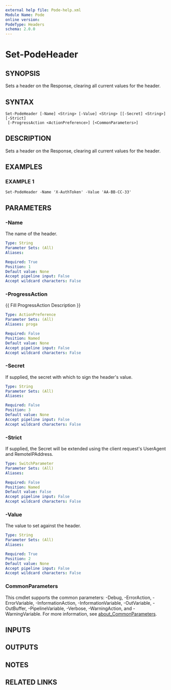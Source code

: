```yaml
---
external help file: Pode-help.xml
Module Name: Pode
online version:
PodeType: Headers
schema: 2.0.0
---
```


# Set-PodeHeader

## SYNOPSIS
Sets a header on the Response, clearing all current values for the header.

## SYNTAX

```
Set-PodeHeader [-Name] <String> [-Value] <String> [[-Secret] <String>] [-Strict]
 [-ProgressAction <ActionPreference>] [<CommonParameters>]
```

## DESCRIPTION
Sets a header on the Response, clearing all current values for the header.

## EXAMPLES

### EXAMPLE 1
```
Set-PodeHeader -Name 'X-AuthToken' -Value 'AA-BB-CC-33'
```

## PARAMETERS

### -Name
The name of the header.

```yaml
Type: String
Parameter Sets: (All)
Aliases:

Required: True
Position: 1
Default value: None
Accept pipeline input: False
Accept wildcard characters: False
```

### -ProgressAction
{{ Fill ProgressAction Description }}

```yaml
Type: ActionPreference
Parameter Sets: (All)
Aliases: proga

Required: False
Position: Named
Default value: None
Accept pipeline input: False
Accept wildcard characters: False
```

### -Secret
If supplied, the secret with which to sign the header's value.

```yaml
Type: String
Parameter Sets: (All)
Aliases:

Required: False
Position: 3
Default value: None
Accept pipeline input: False
Accept wildcard characters: False
```

### -Strict
If supplied, the Secret will be extended using the client request's UserAgent and RemoteIPAddress.

```yaml
Type: SwitchParameter
Parameter Sets: (All)
Aliases:

Required: False
Position: Named
Default value: False
Accept pipeline input: False
Accept wildcard characters: False
```

### -Value
The value to set against the header.

```yaml
Type: String
Parameter Sets: (All)
Aliases:

Required: True
Position: 2
Default value: None
Accept pipeline input: False
Accept wildcard characters: False
```

### CommonParameters
This cmdlet supports the common parameters: -Debug, -ErrorAction, -ErrorVariable, -InformationAction, -InformationVariable, -OutVariable, -OutBuffer, -PipelineVariable, -Verbose, -WarningAction, and -WarningVariable. For more information, see [about_CommonParameters](http://go.microsoft.com/fwlink/?LinkID=113216).

## INPUTS

## OUTPUTS

## NOTES

## RELATED LINKS
